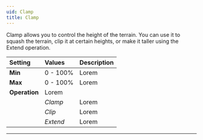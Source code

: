 ```yaml
---
uid: Clamp
title: Clamp
---
```


Clamp allows you to control the height of the terrain. You can use it to squash the terrain, clip it at certain heights, or make it taller using the Extend operation.

| Setting       | Values      | Description |
| :------------ | :---------- | :---------- |
| **Min**       | 0 - 100% | Lorem       |
| **Max**       | 0 - 100% | Lorem       |
| **Operation** | Lorem       |
|               | *Clamp*     | Lorem       |
|               | *Clip*      | Lorem       |
|               | *Extend*    | Lorem       |




***

<!--examples-->